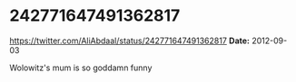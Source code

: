 # 242771647491362817
https://twitter.com/AliAbdaal/status/242771647491362817
**Date:** 2012-09-03

Wolowitz's mum is so goddamn funny
